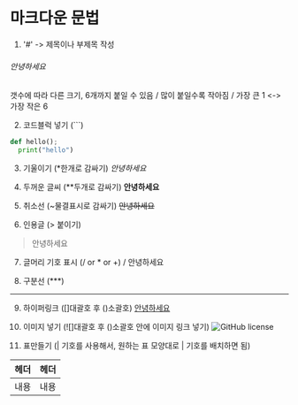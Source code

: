 # 마크다운 문법

1. '#' -> 제목이나 부제목 작성
###### 안녕하세요
갯수에 따라 다른 크기, 6개까지 붙일 수 있음 / 많이 붙일수록 작아짐 / 가장 큰 1 <-> 가장 작은 6

2. 코드블럭 넣기 (```)
```python
def hello();
  print("hello")
```

3. 기울이기 (*한개로 감싸기)
*안녕하세요*

4. 두꺼운 글씨 (**두개로 감싸기)
**안녕하세요**

5. 취소선 (~물결표시로 감싸기)
~~안녕하세요~~

6. 인용글 (> 붙이기)
> 안녕하세요

7. 글머리 기호 표시 (/ or * or +)
/ 안녕하세요

8. 구분선 (***)
*** 

9. 하이퍼링크 ([]대괄호 후 ()소괄호)
[안녕하세요](http://naver.com)

10. 이미지 넣기 (![]대괄호 후 ()소괄호 안에 이미지 링크 넣기)
![GitHub license](https://img.shields.io/badge/license-MIT-blue.svg)

11. 표만들기 (| 기호를 사용해서, 원하는 표 모양대로 | 기호를 배치하면 됨)

| 헤더 | 헤더 |
| --- | --- |
| 내용 | 내용 |
